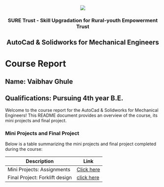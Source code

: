 <!-- PROJECT LOGO -->
<br />

<div align="center">
   <img src='https://user-images.githubusercontent.com/73131499/166115643-d3187f47-d38f-41b2-ae42-5ecbbc60de14.png' />


<h3 align="center">SURE Trust - Skill Upgradation for Rural-youth Empowerment Trust</h3>
  <h2>AutoCad & Solidworks for Mechanical Engineers</h2>
</div>

# Course Report

## Name: Vaibhav Ghule

## Qualifications: Pursuing 4th year B.E.

Welcome to the course report for the AutoCad & Solidworks for Mechanical Engineers! This README document provides an overview of the course, its mini projects and final project.

### Mini Projects and Final Project

Below is a table summarizing the mini projects and final project completed during the course:

| Description                               | Link                                    |
|-------------------------------------------|-----------------------------------------|
| Mini Projects: Assignments     | [Click here](https://github.com/sure-trust/G6_Autocad/tree/main/Mini%20Projects/vaibhav)                         |
| Final Project: Forklift design     | [click here](https://github.com/sure-trust/G6_Autocad/tree/main/Final%20Capstone%20Project)                         |
